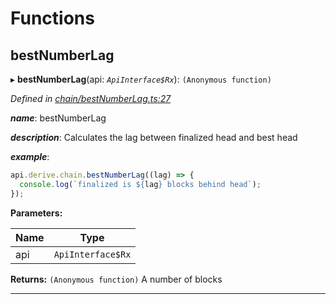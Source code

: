 

# Functions

<a id="bestnumberlag"></a>

##  bestNumberLag

▸ **bestNumberLag**(api: *`ApiInterface$Rx`*): `(Anonymous function)`

*Defined in [chain/bestNumberLag.ts:27](https://github.com/polkadot-js/api/blob/c30d3a8/packages/api-derive/src/chain/bestNumberLag.ts#L27)*

*__name__*: bestNumberLag

*__description__*: Calculates the lag between finalized head and best head

*__example__*:   

```javascript
api.derive.chain.bestNumberLag((lag) => {
  console.log(`finalized is ${lag} blocks behind head`);
});
```

**Parameters:**

| Name | Type |
| ------ | ------ |
| api | `ApiInterface$Rx` |

**Returns:** `(Anonymous function)`
A number of blocks

___

